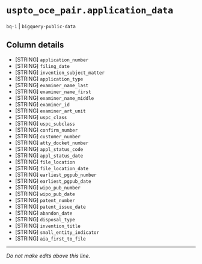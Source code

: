 # `uspto_oce_pair.application_data`
`bq-1` | `bigquery-public-data`

## Column details
* [STRING]    `application_number`
* [STRING]    `filing_date`
* [STRING]    `invention_subject_matter`
* [STRING]    `application_type`
* [STRING]    `examiner_name_last`
* [STRING]    `examiner_name_first`
* [STRING]    `examiner_name_middle`
* [STRING]    `examiner_id`
* [STRING]    `examiner_art_unit`
* [STRING]    `uspc_class`
* [STRING]    `uspc_subclass`
* [STRING]    `confirm_number`
* [STRING]    `customer_number`
* [STRING]    `atty_docket_number`
* [STRING]    `appl_status_code`
* [STRING]    `appl_status_date`
* [STRING]    `file_location`
* [STRING]    `file_location_date`
* [STRING]    `earliest_pgpub_number`
* [STRING]    `earliest_pgpub_date`
* [STRING]    `wipo_pub_number`
* [STRING]    `wipo_pub_date`
* [STRING]    `patent_number`
* [STRING]    `patent_issue_date`
* [STRING]    `abandon_date`
* [STRING]    `disposal_type`
* [STRING]    `invention_title`
* [STRING]    `small_entity_indicator`
* [STRING]    `aia_first_to_file`

-------------------------------------------------------------------------------
*Do not make edits above this line.*
